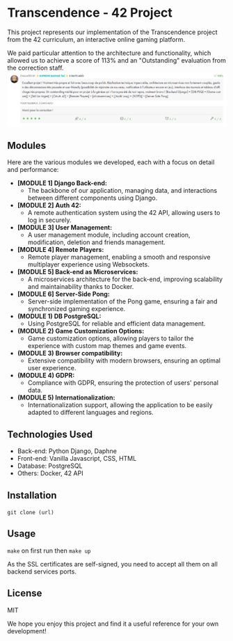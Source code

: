 # Transcendence - 42 Project

This project represents our implementation of the Transcendence project from the 42 curriculum, an interactive online gaming platform. 

We paid particular attention to the architecture and functionality, which allowed us to achieve a score of 113% and an "Outstanding" evaluation from the correction staff.
![Staff feedback](https://raw.githubusercontent.com/Ariouz/ft_transcendence/refs/heads/add-Staff-feedback/staff_feedback.png)

## Modules

Here are the various modules we developed, each with a focus on detail and performance:

* **[MODULE 1] Django Back-end:**
    * The backbone of our application, managing data, and interactions between different components using Django.
* **[MODULE 2] Auth 42:**
    * A remote authentication system using the 42 API, allowing users to log in securely.
* **[MODULE 3] User Management:**
    * A user management module, including account creation, modification, deletion and friends management.
* **[MODULE 4] Remote Players:**
    * Remote player management, enabling a smooth and responsive multiplayer experience using Websockets.
* **[MODULE 5] Back-end as Microservices:**
    * A microservices architecture for the back-end, improving scalability and maintainability thanks to Docker.
* **[MODULE 6] Server-Side Pong:**
    * Server-side implementation of the Pong game, ensuring a fair and synchronized gaming experience.
* **(MODULE 1) DB PostgreSQL:**
    * Using PostgreSQL for reliable and efficient data management.
* **(MODULE 2) Game Customization Options:**
    * Game customization options, allowing players to tailor the experience with custom map themes and game events.
* **(MODULE 3) Browser compatibility:**
    * Extensive compatibility with modern browsers, ensuring an optimal user experience.
* **(MODULE 4) GDPR:**
    * Compliance with GDPR, ensuring the protection of users' personal data.
* **(MODULE 5) Internationalization:**
    * Internationalization support, allowing the application to be easily adapted to different languages and regions.

## Technologies Used

* Back-end: Python Django, Daphne
* Front-end: Vanilla Javascript, CSS, HTML
* Database: PostgreSQL
* Others: Docker, 42 API

## Installation

`git clone (url)`

## Usage

`make` on first run then `make up`

As the SSL certificates are self-signed, you need to accept all them on all backend services ports.

## License

MIT



We hope you enjoy this project and find it a useful reference for your own development!
